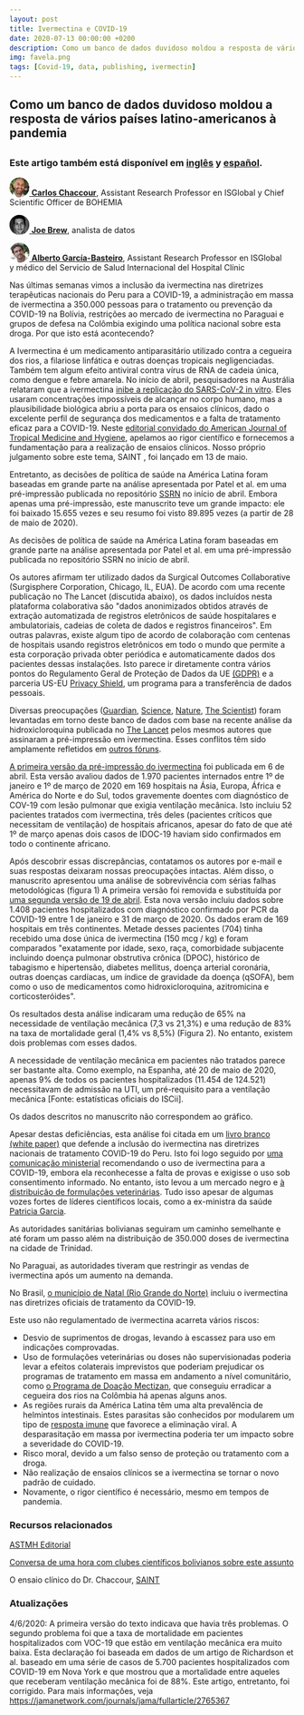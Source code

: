 ```yaml
---
layout: post
title: Ivermectina e COVID-19
date: 2020-07-13 00:00:00 +0200
description: Como um banco de dados duvidoso moldou a resposta de vários países latino-americanos à pandemia
img: favela.png
tags: [Covid-19, data, publishing, ivermectin]
---
```


<h2>Como um banco de dados duvidoso moldou a resposta de vários países latino-americanos à pandemia<h2>

<h3>Este artigo também está disponível em <a href="https://www.isglobal.org/en/healthisglobal/-/custom-blog-portlet/ivermectin-and-covid-19-how-a-flawed-database-shaped-the-covid-19-response-of-several-latin-american-countries/2877257/0">inglês</a> y <a href="https://www.isglobal.org/es/healthisglobal/-/custom-blog-portlet/ivermectin-and-covid-19-how-a-flawed-database-shaped-the-covid-19-response-of-several-latin-american-countries/2877257/0">español</a>.</h3>



<div style='vertical-align:bottom; display:inline;'>
<p><a href="https://www.isglobal.org/en/our-team/-/profiles/7304" target="_blank"><img style='vertical-align:bottom;' src='../assets/img/carlos_circle.png' height='35'>
<b>Carlos Chaccour</b></a>, Assistant Research Professor en ISGlobal y Chief Scientific Officer de BOHEMIA

<div style='vertical-align:bottom; display:inline;'>
<p><a href="https://twitter.com/joethebrew" target="_blank"><img style='vertical-align:bottom;' src='../assets/img/joe_circle.png' height='35'>
<b>Joe Brew</b></a>, analista de datos

<div style='vertical-align:bottom; display:inline;'>
<p><a href="https://www.isglobal.org/en/our-team/-/profiles/16900" target="_blank"><img style='vertical-align:bottom;' src='../assets/img/alberto_circle.png' height='35'>
<b>Alberto García-Basteiro</b></a>, Assistant Research Professor en ISGlobal y médico del Servicio de Salud Internacional del Hospital Clínic


<p>Nas últimas semanas vimos a inclusão da ivermectina nas diretrizes terapêuticas nacionais do Peru para a COVID-19, a administração em massa de ivermectina a 350.000 pessoas para o tratamento ou prevenção da COVID-19 na Bolívia, restrições ao mercado de ivermectina no Paraguai e grupos de defesa na Colômbia exigindo uma política nacional sobre esta droga. Por que isto está acontecendo?</p>


<p>A Ivermectina é um medicamento antiparasitário utilizado contra a cegueira dos rios, a filariose linfática e outras doenças tropicais negligenciadas. Também tem algum efeito antiviral contra vírus de RNA de cadeia única, como dengue e febre amarela. No início de abril, pesquisadores na Austrália relataram que a ivermectina <a href="https://www.sciencedirect.com/science/article/pii/S0166354220302011">inibe a replicação do SARS-CoV-2 in vitro</a>. Eles usaram concentrações impossíveis de alcançar no corpo humano, mas a plausibilidade biológica abriu a porta para os ensaios clínicos, dado o excelente perfil de segurança dos medicamentos e a falta de tratamento eficaz para a COVID-19. Neste <a href="http://www.ajtmh.org/content/journals/10.4269/ajtmh.20-0271">editorial convidado do American Journal of Tropical Medicine and Hygiene</a>, apelamos ao rigor científico e fornecemos a fundamentação para a realização de ensaios clínicos. Nosso próprio julgamento sobre este tema, SAINT , foi lançado em 13 de maio.</p>


<p>Entretanto, as decisões de política de saúde na América Latina foram baseadas em grande parte na análise apresentada por Patel et al. em uma pré-impressão publicada no repositório <a href="https://www.ssrn.com/index.cfm/en/">SSRN</a> no início de abril. Embora apenas uma pré-impressão, este manuscrito teve um grande impacto: ele foi baixado 15.655 vezes e seu resumo foi visto 89.895 vezes (a partir de 28 de maio de 2020).</p>


<p>As decisões de política de saúde na América Latina foram baseadas em grande parte na análise apresentada por Patel et al. em uma pré-impressão publicada no repositório SSRN no início de abril.</p>


<p>Os autores afirmam ter utilizado dados da Surgical Outcomes Collaborative (Surgisphere Corporation, Chicago, IL, EUA). De acordo com uma recente publicação no The Lancet (discutida abaixo), os dados incluídos nesta plataforma colaborativa são "dados anonimizados obtidos através de extração automatizada de registros eletrônicos de saúde hospitalares e ambulatoriais, cadeias de coleta de dados e registros financeiros". Em outras palavras, existe algum tipo de acordo de colaboração com centenas de hospitais usando registros eletrônicos em todo o mundo que permite a esta corporação privada obter periódica e automaticamente dados dos pacientes dessas instalações. Isto parece ir diretamente contra vários pontos do Regulamento Geral de Proteção de Dados da UE <a href="https://eur-lex.europa.eu/legal-content/EN/TXT/?uri=celex%3A32016R0679">(GDPR)</a> e a parceria US-EU <a href="https://www.privacyshield.gov/list">Privacy Shield</a>, um programa para a transferência de dados pessoais.</p>


<p>Diversas preocupações (<a href="https://www.theguardian.com/world/2020/jun/04/unreliable-data-doubt-snowballed-covid-19-drug-research-surgisphere-coronavirus-hydroxychloroquine?CMP=share_btn_tw">Guardian</a>, <a href="https://www.sciencemag.org/news/2020/06/two-elite-medical-journals-retract-coronavirus-papers-over-data-integrity-questions">Science</a>, <a href="https://www.nature.com/articles/d41586-020-01695-w">Nature</a>, <a href="https://www.the-scientist.com/news-opinion/surgisphere-sows-confusion-about-another-unproven-covid19-drug-67635">The Scientist</a>) foram levantadas em torno deste banco de dados com base na recente análise da hidroxicloroquina publicada no <a href="https://www.thelancet.com/journals/lancet/article/PIIS0140-6736(20)31180-6/fulltext">The Lancet</a> pelos mesmos autores que assinaram a pré-impressão em ivermectina. Esses conflitos têm sido amplamente refletidos em <a href="https://zenodo.org/record/3862789#.XtEVzDozaUn">outros fóruns</a>.</p>


<p><a href="https://www.isglobal.org/documents/10179/6022921/Patel+et+al.+2020+version+1.pdf/fab19388-dc3e-4593-a075-db96f4536e9d">A primeira versão da pré-impressão do ivermectina</a> foi publicada em 6 de abril. Esta versão avaliou dados de 1.970 pacientes internados entre 1º de janeiro e 1º de março de 2020 em 169 hospitais na Ásia, Europa, África e América do Norte e do Sul, todos gravemente doentes com diagnóstico de COV-19 com lesão pulmonar que exigia ventilação mecânica. Isto incluiu 52 pacientes tratados com ivermectina, três deles (pacientes críticos que necessitam de ventilação) de hospitais africanos, apesar do fato de que até 1º de março apenas dois casos de IDOC-19 haviam sido confirmados em todo o continente africano.</p>


<p>Após descobrir essas discrepâncias, contatamos os autores por e-mail e suas respostas deixaram nossas preocupações intactas. Além disso, o manuscrito apresentou uma análise de sobrevivência com sérias falhas metodológicas (figura 1)
A primeira versão foi removida e substituída por <a href="https://www.isglobal.org/documents/10179/6022921/Patel+et+al.+2020+version+2.pdf/adf390e0-7099-4c70-91d0-e0f7a0b69e14">uma segunda versão de 19 de abril</a>. Esta nova versão incluiu dados sobre 1.408 pacientes hospitalizados com diagnóstico confirmado por PCR da COVID-19 entre 1 de janeiro e 31 de março de 2020. Os dados eram de 169 hospitais em três continentes. Metade desses pacientes (704) tinha recebido uma dose única de ivermectina (150 mcg / kg) e foram comparados "exatamente por idade, sexo, raça, comorbidade subjacente incluindo doença pulmonar obstrutiva crônica (DPOC), histórico de tabagismo e hipertensão, diabetes mellitus, doença arterial coronária, outras doenças cardíacas, um índice de gravidade da doença (qSOFA), bem como o uso de medicamentos como hidroxicloroquina, azitromicina e corticosteróides".</p>


<p>Os resultados desta análise indicaram uma redução de 65% na necessidade de ventilação mecânica (7,3 vs 21,3%) e uma redução de 83% na taxa de mortalidade geral (1,4% vs 8,5%) (Figura 2). No entanto, existem dois problemas com esses dados.</p>


<p>A necessidade de ventilação mecânica em pacientes não tratados parece ser bastante alta. Como exemplo, na Espanha, até 20 de maio de 2020, apenas 9% de todos os pacientes hospitalizados (11.454 de 124.521) necessitavam de admissão na UTI, um pré-requisito para a ventilação mecânica [Fonte: estatísticas oficiais do ISCii].</p>

<p>Os dados descritos no manuscrito não correspondem ao gráfico.</p>


<p>Apesar destas deficiências, esta análise foi citada em um <a href="https://www.isglobal.org/documents/10179/6022921/PERU+7+cases.pdf/aae5560d-71a8-4be6-af6d-d87164d531cf">livro branco (white paper)</a> que defende a inclusão do ivermectina nas diretrizes nacionais de tratamento COVID-19 do Peru. Isto foi logo seguido por <a href="https://www.gob.pe/institucion/minsa/normas-legales/563764-270-2020-minsa">uma comunicação ministerial</a> recomendando o uso de ivermectina para a COVID-19, embora ela reconhecesse a falta de provas e exigisse o uso sob consentimento informado. No entanto, isto levou a um mercado negro e <a href="https://elpais.com/sociedad/2020-06-19/un-grupo-evangelico-peruano-inyecta-un-medicamento-veterinario-a-miles-de-personas.html">à distribuição de formulações veterinárias</a>. Tudo isso apesar de algumas vozes fortes de líderes científicos locais, como a ex-ministra da saúde <a href="https://peru21.pe/vida/salud/patricia-garcia-no-existe-ninguna-evidencia-de-que-la-ivermectina-funcione-contra-el-covid-19-video-hidroxicloroquina-oms-solidarity-pandemia-emergencia-sanitaria-noticia/">Patricia Garcia</a>.

<p>As autoridades sanitárias bolivianas seguiram um caminho semelhante e até foram um passo além na distribuição de 350.000 doses de ivermectina na cidade de Trinidad.</p>

<p>No Paraguai, as autoridades tiveram que restringir as vendas de ivermectina após um aumento na demanda.</p>

<p>No Brasil, <a href="http://www.tribunadonorte.com.br/noticia/sms-natal-adota-uso-da-ivermectina-contra-a-covid-19/481745">o município de Natal (Rio Grande do Norte)</a> incluiu o ivermectina nas diretrizes oficiais de tratamento da COVID-19.</p>


<p>Este uso não regulamentado de ivermectina acarreta vários riscos:</p>
<ul>
<li>Desvio de suprimentos de drogas, levando à escassez para uso em indicações comprovadas.</li>
<li>Uso de formulações veterinárias ou doses não supervisionadas poderia levar a efeitos colaterais imprevistos que poderiam prejudicar os programas de tratamento em massa em andamento a nível comunitário, como <a href="https://mectizan.org/">o Programa de Doação Mectizan</a>, que conseguiu erradicar a cegueira dos rios na Colômbia há apenas alguns anos.</li>
<li>As regiões rurais da América Latina têm uma alta prevalência de helmintos intestinais. Estes parasitas são conhecidos por modularem um tipo de <a href="https://www.nature.com/articles/s41577-020-0330-5">resposta imune</a> que favorece a eliminação viral. A desparasitação em massa por ivermectina poderia ter um impacto sobre a severidade do COVID-19.</li>
<li>Risco moral, devido a um falso senso de proteção ou tratamento com a droga.</li>
<li>Não realização de ensaios clínicos se a ivermectina se tornar o novo padrão de cuidado.</li>
<li>Novamente, o rigor científico é necessário, mesmo em tempos de pandemia.</li>
</ul>


<h3>Recursos relacionados</h3>


<p><a href="http://www.ajtmh.org/content/journals/10.4269/ajtmh.20-0271">ASTMH Editorial</a></p>

<p><a href="https://www.facebook.com/watch/live/?v=537960723539388&ref=watch_permalink">Conversa de uma hora com clubes científicos bolivianos sobre este assunto</a></p>

<p>O ensaio clínico do Dr. Chaccour, <a href="https://www.isglobal.org/-/saint-ivermectin-for-covid-19">SAINT</a></p>

<h3>Atualizações</h3>


<p>4/6/2020: A primeira versão do texto indicava que havia três problemas. O segundo problema foi que a taxa de mortalidade em pacientes hospitalizados com VOC-19 que estão em ventilação mecânica era muito baixa. Esta declaração foi baseada em dados de um artigo de Richardson et al. baseado em uma série de casos de 5.700 pacientes hospitalizados com COVID-19 em Nova York e que mostrou que a mortalidade entre aqueles que receberam ventilação mecânica foi de 88%. Este artigo, entretanto, foi corrigido. Para mais informações, veja <a href="https://jamanetwork.com/journals/jama/fullarticle/2765367">https://jamanetwork.com/journals/jama/fullarticle/2765367</a></p>
